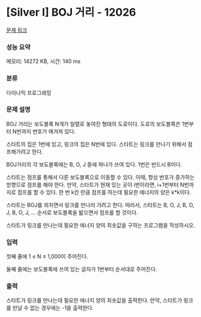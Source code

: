 # [Silver I] BOJ 거리 - 12026 

[문제 링크](https://www.acmicpc.net/problem/12026) 

### 성능 요약

메모리: 14272 KB, 시간: 140 ms

### 분류

다이나믹 프로그래밍

### 문제 설명

<p>BOJ 거리는 보도블록 N개가 일렬로 놓여진 형태의 도로이다. 도로의 보도블록은 1번부터 N번까지 번호가 매겨져 있다.</p>

<p>스타트의 집은 1번에 있고, 링크의 집은 N번에 있다. 스타트는 링크를 만나기 위해서 점프해가려고 한다.</p>

<p>BOJ거리의 각 보도블록에는 B, O, J 중에 하나가 쓰여 있다. 1번은 반드시 B이다.</p>

<p>스타트는 점프를 통해서 다른 보도블록으로 이동할 수 있다. 이때, 항상 번호가 증가하는 방향으로 점프를 해야 한다. 만약, 스타트가 현재 있는 곳이 i번이라면, i+1번부터 N번까지로 점프를 할 수 있다. 한 번 k칸 만큼 점프를 하는데 필요한 에너지의 양은 k*k이다.</p>

<p>스타트는 BOJ를 외치면서 링크를 만나러 가려고 한다. 따라서, 스타트는 B, O, J, B, O, J, B, O, J, ... 순서로 보도블록을 밟으면서 점프를 할 것이다.</p>

<p>스타트가 링크를 만나는데 필요한 에너지 양의 최솟값을 구하는 프로그램을 작성하시오.</p>

### 입력 

 <p>첫째 줄에 1 ≤ N ≤ 1,000이 주어진다.</p>

<p>둘째 줄에는 보도블록에 쓰여 있는 글자가 1번부터 순서대로 주어진다.</p>

### 출력 

 <p>스타트가 링크를 만나는데 필요한 에너지 양의 최솟값을 출력한다. 만약, 스타트가 링크를 만날 수 없는 경우에는 -1을 출력한다.</p>

